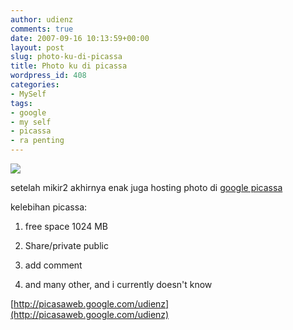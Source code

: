 ```yaml
---
author: udienz
comments: true
date: 2007-09-16 10:13:59+00:00
layout: post
slug: photo-ku-di-picassa
title: Photo ku di picassa
wordpress_id: 408
categories:
- MySelf
tags:
- google
- my self
- picassa
- ra penting
---
```


![](http://picasaweb.google.com/s/v/23.30/img/picasaweblogo-en_US.gif)

setelah mikir2 akhirnya enak juga hosting photo di [google picassa](http://picasaweb.google.com/udienz)

kelebihan picassa:

1. free space 1024 MB

2. Share/private public

3. add comment

4. and many other, and i currently doesn't know

[http://picasaweb.google.com/udienz](http://picasaweb.google.com/udienz)
